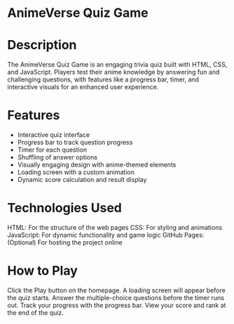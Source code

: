 # AnimeVerse Quiz Game
# Description
The AnimeVerse Quiz Game is an engaging trivia quiz built with HTML, CSS, and JavaScript. Players test their anime knowledge by answering fun and challenging questions, with features like a progress bar, timer, and interactive visuals for an enhanced user experience.
# Features
- Interactive quiz interface
- Progress bar to track question progress
- Timer for each question
- Shuffling of answer options
- Visually engaging design with anime-themed elements
- Loading screen with a custom animation
- Dynamic score calculation and result display
# Technologies Used
HTML: For the structure of the web pages
CSS: For styling and animations
JavaScript: For dynamic functionality and game logic
GitHub Pages: (Optional) For hosting the project online
# How to Play
Click the Play button on the homepage.
A loading screen will appear before the quiz starts.
Answer the multiple-choice questions before the timer runs out.
Track your progress with the progress bar.
View your score and rank at the end of the quiz.
